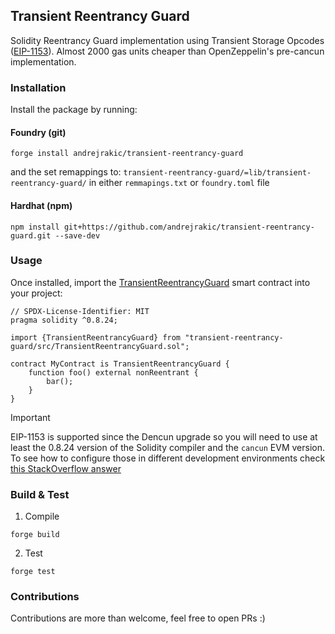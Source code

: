 ## Transient Reentrancy Guard

Solidity Reentrancy Guard implementation using Transient Storage Opcodes ([EIP-1153](https://eips.ethereum.org/EIPS/eip-1153)). Almost 2000 gas units cheaper than OpenZeppelin's pre-cancun implementation.

### Installation

Install the package by running:

#### Foundry (git)

```
forge install andrejrakic/transient-reentrancy-guard
```

and the set remappings to: `transient-reentrancy-guard/=lib/transient-reentrancy-guard/` in either `remmapings.txt` or `foundry.toml` file

#### Hardhat (npm)

```
npm install git+https://github.com/andrejrakic/transient-reentrancy-guard.git --save-dev
```

### Usage

Once installed, import the [TransientReentrancyGuard](./src/TransientReentrancyGuard.sol) smart contract into your project:

```solidity
// SPDX-License-Identifier: MIT
pragma solidity ^0.8.24;

import {TransientReentrancyGuard} from "transient-reentrancy-guard/src/TransientReentrancyGuard.sol";

contract MyContract is TransientReentrancyGuard {
    function foo() external nonReentrant {
        bar();
    }
}
```

> [!IMPORTANT]
>
> EIP-1153 is supported since the Dencun upgrade so you will need to use at least the 0.8.24 version of the Solidity compiler and the `cancun` EVM version. To see how to configure those in different development environments check [this StackOverflow answer](https://stackoverflow.com/questions/76328677/remix-returned-error-jsonrpc2-0-errorinvalid-opcode-push0-id24/76332341#76332341)

### Build & Test

1. Compile

```
forge build
```

2. Test

```
forge test
```

### Contributions

Contributions are more than welcome, feel free to open PRs :)
